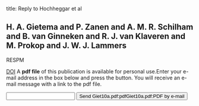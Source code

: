 title: Reply to Hochheggar et al

## H. A. Gietema and P. Zanen and A. M. R. Schilham and B. van Ginneken and R. J. van Klaveren and M. Prokop and J. W. J. Lammers
RESPM

<a href="https://doi.org/10.1016/j.rmed.2010.02.027">DOI</a>
A <b>pdf file</b> of this publication is available for personal use.Enter your e-mail address in the box below and press the button. You will receive an e-mail message with a link to the pdf file.
<form action="sender.php">  <input type="text" name="email">  <input type="submit" value="Send Giet10a.pdf:pdfGiet10a.pdf:PDF by e-mail"></form>
